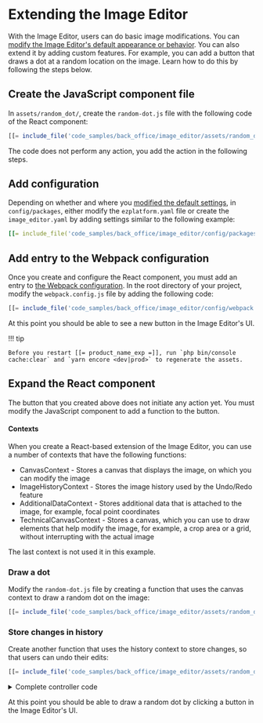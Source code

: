 # Extending the Image Editor

With the Image Editor, users can do basic image modifications.
You can [modify the Image Editor's default appearance or behavior](../guide/image_editor.md).
You can also extend it by adding custom features.
For example, you can add a button that draws a dot at a random location on the image.
Learn how to do this by following the steps below.

## Create the JavaScript component file

In `assets/random_dot/`, create the `random-dot.js` file with the following code of the React component:

``` js
[[= include_file('code_samples/back_office/image_editor/assets/random_dot/random-dot-stem.js') =]]
```

The code does not perform any action, you add the action in the following steps.

## Add configuration

Depending on whether and where you [modified the default settings](../guide/image_editor.md#configuration), in `config/packages`, either modify the `ezplatform.yaml` file or create the `image_editor.yaml` by adding settings similar to the following example:

``` yaml
[[= include_file('code_samples/back_office/image_editor/config/packages/image_editor.yaml') =]]
```

## Add entry to the Webpack configuration

Once you create and configure the React component, you must add an entry to [the Webpack configuration](../tutorials/platform_beginner/3_customize_the_front_page.md#configuring-webpack).
In the root directory of your project, modify the `webpack.config.js` file by adding the following code:

``` js
[[= include_file('code_samples/back_office/image_editor/config/webpack.config.js', 39, 44) =]]
```
At this point you should be able to see a new button in the Image Editor's UI.

!!! tip

    Before you restart [[= product_name_exp =]], run `php bin/console cache:clear` and `yarn encore <dev|prod>` to regenerate the assets.

## Expand the React component

The button that you created above does not initiate any action yet.
You must modify the JavaScript component to add a function to the button.

#### Contexts

When you create a React-based extension of the Image Editor, you can use a number of contexts that have the following functions:

- CanvasContext - Stores a canvas that displays the image, on which you can modify the image
- ImageHistoryContext - Stores the image history used by the Undo/Redo feature
- AdditionalDataContext - Stores additional data that is attached to the image, for example, focal point coordinates
- TechnicalCanvasContext - Stores a canvas, which you can use to draw elements that help modify the image, for example, a crop area or a grid, without interrupting with the actual image

The last context is not used it in this example.

### Draw a dot

Modify the `random-dot.js` file by creating a function that uses the canvas context to draw a random dot on the image:

``` js
[[= include_file('code_samples/back_office/image_editor/assets/random_dot/random-dot.js', 24, 41) =]]
```

### Store changes in history

Create another function that uses the history context to store changes, so that users can undo their edits:

``` js
[[= include_file('code_samples/back_office/image_editor/assets/random_dot/random-dot.js', 15, 24) =]]
```

<details class="tip">
<summary>Complete controller code</summary>
``` js
[[= include_file('code_samples/back_office/image_editor/assets/random_dot/random-dot.js') =]]
```
</details>

At this point you should be able to draw a random dot by clicking a button in the Image Editor's UI.
